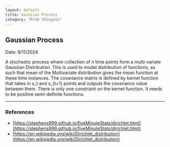 ```yaml
---
layout: default
title: Gaussian Process
category: "Prob thingies"
---
```


## Gaussian Process

Date: 9/11/2024


A stochastic process where collection of n time points form a multi-variate Gaussian Distribution. This is used to model distribution of functions, as such that mean of the Multivariate distribution gives the mean function at these time instances. The covariance matrix is defined by kernel function that takes in x_t and x_{t+1} points and outputs the covariance value between them. There is only one constraint on the kernel function. It needs to be positive semi-definite functions.


---
### References
- [https://stephens999.github.io/fiveMinuteStats/dirichlet.html](https://stephens999.github.io/fiveMinuteStats/dirichlet.html)
- [https://en.wikipedia.org/wiki/Dirichlet_distribution](https://en.wikipedia.org/wiki/Dirichlet_distribution)